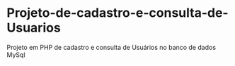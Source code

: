 # Projeto-de-cadastro-e-consulta-de-Usuarios
Projeto em PHP de cadastro e consulta de Usuários no banco de dados MySql
